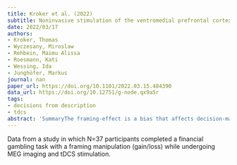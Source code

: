 ```yaml
---
title: Kroker et al. (2022)
subtitle: Noninvasive stimulation of the ventromedial prefrontal cortex modulates rationality of human decision-making
date: 2022/03/17
authors:
- Kroker, Thomas
- Wyczesany, Miroslaw
- Rehbein, Maimu Alissa
- Roesmann, Kati
- Wessing, Ida
- Junghöfer, Markus
journal: nan
paper_url: https://doi.org/10.1101/2022.03.15.484390
data_url: https://doi.org/10.12751/g-node.qx9a5r
tags:
- decisions from description
- tdcs
abstract: 'SummaryThe framing-effect is a bias that affects decision-making depending on whether the available options are presented with positive or negative connotations. Even when the outcome of two choices is equivalent, people have a strong tendency to avoid the negatively framed option because losses are perceived about twice as salient as gains of the same amount (i.e. loss-aversion). The ventromedial prefrontal cortex (vmPFC) is crucial for rational decision-making, and dysfunctions in this region have been linked to cognitive biases, impulsive behavior and gambling addiction. Using a financial decision-making task in combination with magnetoencephalographic neuroimaging, we show that excitatory compared to inhibitory non-invasive transcranial direct current stimulation (tDCS) of the vmPFC reduces framing-effects while improving the assessment of loss-probabilities, ultimately leading to increased overall gains. Behavioral and neural data consistently suggest that this improvement in rational decision-making is predominately a consequence of reduced loss-aversion. These findings recommend further research towards clinical applications of vmPFC-tDCS in addictive disorders.'
---
```


Data from a study in which N=37 participants completed a financial gambling task with a framing manipulation (gain/loss) while undergoing MEG imaging and tDCS stimulation. 
